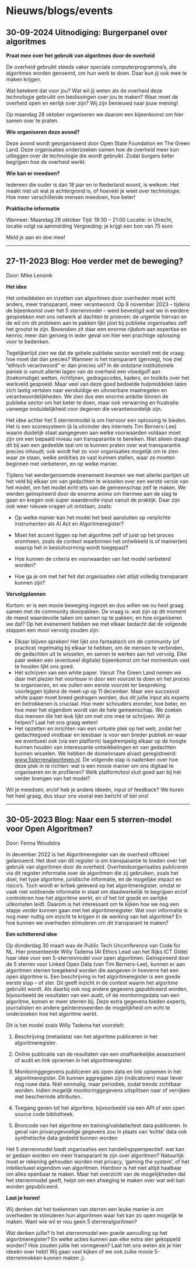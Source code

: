 # Nieuws/blogs/events

## 30-09-2024 Uitnodiging: Burgerpanel over algoritmes

**Praat mee over het gebruik van algoritmes door de overheid**

De overheid gebruikt steeds vaker speciale computerprogramma’s, die algoritmes worden genoemd, om hun werk te doen. Daar kun jij ook mee te maken krijgen.

Wat betekent dat voor jou? Wat wil jij weten als de overheid deze technologie gebruikt om beslissingen over jou te maken? Waar moet de overheid open en eerlijk over zijn? Wij zijn benieuwd naar jouw mening!

Op maandag 28 oktober organiseren we daarom een bijeenkomst om hier samen over te praten.

**Wie organiseren deze avond?**

Deze avond wordt georganiseerd door Open State Foundation en The Green Land. Deze organisaties onderzoeken samen hoe de overheid meer kan uitleggen over de technologie die wordt gebruikt. Zodat burgers beter begrijpen hoe de overheid werkt.

**Wie kan er meedoen?**

Iedereen die ouder is dan 18 jaar en in Nederland woont, is welkom. Het maakt niet uit wat je achtergrond is, of hoeveel je weet over technologie. Hoe meer verschillende mensen meedoen, hoe beter!

**Praktische informatie**

Wanneer: Maandag 28 oktober
Tijd: 19:30 – 21:00
Locatie: in Utrecht, locatie volgt na aanmelding
Vergoeding: je krijgt een bon van 75 euro

Meld je aan en doe mee!

--------

## 27-11-2023 Blog: Hoe verder met de beweging?
Door: Mike Lensink

**Het idee**

Het ontwikkelen en inzetten van algoritmes door overheden moet echt anders, meer transparant, meer verantwoord. Op 8 november 2023 – tijdens de bijeenkomst over het 5 sterrenmodel – werd bevestigd wat we in eerdere gesprekken met ons netwerk al dachten te proeven: de urgentie hiervan en de wil om dit probleem aan te pakken lijkt júist bij publieke organisaties zelf het grootst te zijn. Bovendien zit daar een enorme rijkdom aan expertise en kennis; meer dan genoeg in ieder geval om hier een prachtige oplossing voor te bedenken.

Tegelijkertijd zien we dat de gehele publieke sector worstelt met de vraag: hoe moet dat dan precies? Wanneer is het transparant (genoeg), hoe ziet “ethisch verantwoord” er dan precies uit? In de ontstane institutionele paniek is vanuit allerlei lagen van de overheid een vloedgolf aan (toekomstige) wetten, richtlijnen, gedragscodes, kaders, en toolkits over het werkveld gespoeld. Maar veel van deze goed bedoelde hulpmiddelen laten zich lastig vertalen naar eenduidige en uitvoerbare maatregelen en verantwoordelijkheden. We zien dus een enorme ambitie binnen de publieke sector om het beter te doen, maar ook verwarring en frustratie vanwege onduidelijkheid voor degenen die verantwoordelijk zijn.

Het idee achter het 5 sterrenmodel is om hiervoor een oplossing te bieden. Het is een scoresysteem (à la uitvinder des internets Tim Berners-Lee) waarin duidelijk staat aangegeven aan welke voorwaarden voldaan moet zijn om een bepaald niveau van transparantie te bereiken. Niet alleen draagt dit bij aan een gedeelde taal om te kunnen praten over wat transparantie precies inhoudt; ook wordt het zo voor organisaties mogelijk om te zien waar ze staan, welke ambities ze vast kunnen stellen, waar ze moeten beginnen met verbeteren, en op welke manier.

Tijdens het eerdergenoemde evenement kwamen we met allerlei partijen uit het veld bij elkaar om van gedachten te wisselen over een eerste versie van het model, om het model echt iets van de gemeenschap zelf te maken. We werden geïnspireerd door de enorme animo om hiermee aan de slag te gaan en kregen ook super waardevolle input vanuit de praktijk. Daar zijn ook weer nieuwe vragen uit ontstaan, zoals:

- Op welke manier kan het model het best aansluiten op verplichte instrumenten als AI Act en Algoritmeregister?

- Moet het accent liggen op het algoritme zelf of juist op het proces eromheen, zoals de context waarbinnen het ontwikkeld is of manier(en) waarop het in besluitvorming wordt toegepast?

- Hoe kunnen de criteria en voorwaarden van het model verbeterd worden?

- Hoe ga je om met het feit dat organisaties niet altijd volledig transparant kunnen zijn?

**Vervolgplannen**

Kortom: er is een mooie beweging ingezet en dus willen we nu heel graag samen met de community doorpakken. De vraag is: wat zijn op dit moment de meest waardevolle taken om samen op te pakken, en hoe organiseren we dat? Op het evenement hebben we met elkaar bedacht dat de volgende stappen een mooi vervolg zouden zijn:

- Elkaar blijven spreken! Het lijkt ons fantastisch om de community (of practice) regelmatig bij elkaar te hebben, om de mensen te verbinden, de gedachten uit te wisselen, en samen te werken aan het vervolg. Elke paar weken een (eventueel digitale) bijeenkomst om het momentum vast te houden lijkt ons goed.
- Het schrijven van een white paper. Vanuit The Green Land nemen we daar met plezier het voortouw in door een voorzet te doen en het proces te organiseren, en we zullen een eerste voorzet ter bespreking voorleggen tijdens de meet-up op 11 december. Maar een succesvol white paper moet breed gedragen worden, dus dit jullie input als experts en betrokkenen is cruciaal. Hoe meer schouders eronder, hoe beter, en hoe meer het eigendom wordt van de hele gemeenschap. We zoeken dus mensen die het leuk lijkt om met ons mee te schrijven. Wil je helpen? Laat het ons graag weten!
- Het opzetten en inrichten van een virtuele plek op het web, zodat het gedachtegoed vindbaar en leesbaar is voor een breder publiek en waar we eventueel ook (via een platform) laagdrempelig elkaar op de hoogte kunnen houden van interessante ontwikkelingen en van gedachten kunnen wisselen. We hebben de domeinnaam alvast geregistreerd: www.5sterrenalgoritmen.nl. De volgende stap is nadenken over hoe deze plek in te richten: wat is een mooie manier om ons digitaal te organiseren en te profileren? Welk platform/tool sluit goed aan bij het verder brengen van het model?

Wil je meedoen, en/of heb je andere ideeën, input of feedback? We horen het heel graag, dus stuur ons vooral een bericht of bel ons!

----------------------

## 30-05-2023 Blog: Naar een 5 sterren-model voor Open Algoritmen?
Door: Fenna Woudstra

In december 2022 is het Algoritmeregister van de overheid officieel gelanceerd. Het doel van dit register is om transparantie te bieden over het gebruik van algoritmen door de overheid. Overheidsorganisaties publiceren via dit register informatie over de algoritmen die zij gebruiken, zoals het doel, het type algoritme, juridische informatie, en de mogelijke impact en risico’s.
Toch wordt er kritiek geleverd op het algoritmeregister, omdat er vaak niet voldoende informatie in staat om daadwerkelijk te begrijpen en/of controleren hoe het algoritme werkt, en of het tot goede en eerlijke uitkomsten leidt.
Daarom is het interessant om te kijken hoe we nog een stapje verder kunnen gaan met het algoritmeregister. Wat voor informatie is nog meer nuttig om inzicht te krijgen in de werking van het algoritme? En hoe kunnen we overheden stimuleren om dit transparant te maken?

**Een schitterend idee**

Op donderdag 30 maart was de Public Tech Unconference van Code for NL. Hier presenteerde Willy Tadema (AI Ethics Lead van het Rijks ICT Gilde) haar idee voor een 5-sterrenmodel voor open algoritmen. Geïnspireerd door de 5 sterren voor Linked Open Data (van Tim Berners-Lee), kunnen er aan algoritmen sterren toegekend worden die aangeven in hoeverre het een open algoritme is.
Een beschrijving in het algoritmeregister is een goede eerste stap – of ster. Dit geeft inzicht in de context waarin het algoritme gebruikt wordt. Als daarbij ook nog andere gegevens gepubliceerd worden, bijvoorbeeld de resultaten van een audit, of de monitoringsdata van een algoritme, komen er meer sterren bij. Deze extra gegevens bieden experts, journalisten en andere geïnteresseerden de mogelijkheid om echt te onderzoeken hoe het algoritme werkt.

Dit is het model zoals Willy Tadema het voorstelt:

1. Beschrijving (metadata) van het algoritme publiceren in het algoritmeregister.

2. Online publicatie van de resultaten van een onafhankelijke assessment of audit en link opnemen in het algoritmeregister.

3. Monitoringgegevens publiceren als open data en link opnemen in het algoritmeregister. Dit kunnen aggregaten zijn (indicatoren) maar liever nog ruwe data. Niet eenmalig, maar periodiek, zodat trends zichtbaar worden. Indien mogelijk monitoringgegevens uitsplitsen naar of verrijken met beschermde attributen.

4. Toegang geven tot het algoritme, bijvoorbeeld via een API of een open source code bibliotheek.

5. Broncode van het algoritme en training/validatie/test data publiceren. In geval van privacygevoelige gegevens zou in plaats van ‘echte’ data ook synthetische data gedeeld kunnen worden

Het 5 sterrenmodel biedt organisaties een handelingsperspectief: wat kan er gedaan worden om meer transparant te zijn over algoritmen? Natuurlijk moet er rekening gehouden worden met privacy, ‘gaming the system’, of het intellectueel eigendom van algoritmen. Hierdoor is het niet altijd haalbaar om alles openbaar te maken. Maar het overzicht van de mogelijkheden dat het sterrenmodel geeft, helpt om een afweging te maken over wat wél kan worden gepubliceerd.

**Laat je horen!**

Wij denken dat het toekennen van sterren een leuke manier is om overheden te stimuleren hun algoritmen waar het kan zo open mogelijk te maken. Want wie wil er nou geen 5 sterrenalgoritmen?

Wat denken jullie? Is het sterrenmodel een goede aanvulling op het algoritmeregister? En welke acties kunnen aan elke extra ster gekoppeld worden? Hoe zouden jullie het vormgeven? Laat het ons weten als je hier ideeën over hebt! Wij gaan vast kijken of we ook zulke mooie 5-sterrenmokken kunnen maken ;).
